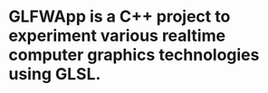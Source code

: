 # GLFWApp is a C++ project to experiment various realtime computer graphics technologies using GLSL.
